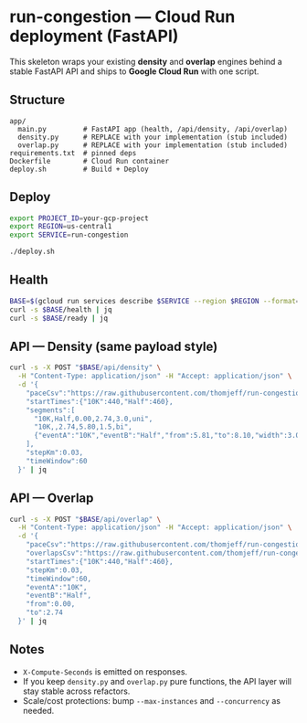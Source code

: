 # run-congestion — Cloud Run deployment (FastAPI)

This skeleton wraps your existing **density** and **overlap** engines behind a stable FastAPI API and ships to **Google Cloud Run** with one script.

## Structure
```
app/
  main.py         # FastAPI app (health, /api/density, /api/overlap)
  density.py      # REPLACE with your implementation (stub included)
  overlap.py      # REPLACE with your implementation (stub included)
requirements.txt  # pinned deps
Dockerfile        # Cloud Run container
deploy.sh         # Build + Deploy
```

## Deploy
```bash
export PROJECT_ID=your-gcp-project
export REGION=us-central1
export SERVICE=run-congestion

./deploy.sh
```

## Health
```bash
BASE=$(gcloud run services describe $SERVICE --region $REGION --format='value(status.url)')
curl -s $BASE/health | jq
curl -s $BASE/ready | jq
```

## API — Density (same payload style)
```bash
curl -s -X POST "$BASE/api/density" \
  -H "Content-Type: application/json" -H "Accept: application/json" \
  -d '{
    "paceCsv":"https://raw.githubusercontent.com/thomjeff/run-congestion/main/data/your_pace_data.csv",
    "startTimes":{"10K":440,"Half":460},
    "segments":[
      "10K,Half,0.00,2.74,3.0,uni",
      "10K,,2.74,5.80,1.5,bi",
      {"eventA":"10K","eventB":"Half","from":5.81,"to":8.10,"width":3.0,"direction":"uni"}
    ],
    "stepKm":0.03,
    "timeWindow":60
  }' | jq
```

## API — Overlap
```bash
curl -s -X POST "$BASE/api/overlap" \
  -H "Content-Type: application/json" -H "Accept: application/json" \
  -d '{
    "paceCsv":"https://raw.githubusercontent.com/thomjeff/run-congestion/main/data/your_pace_data.csv",
    "overlapsCsv":"https://raw.githubusercontent.com/thomjeff/run-congestion/main/data/overlaps.csv",
    "startTimes":{"10K":440,"Half":460},
    "stepKm":0.03,
    "timeWindow":60,
    "eventA":"10K",
    "eventB":"Half",
    "from":0.00,
    "to":2.74
  }' | jq
```

## Notes
- `X-Compute-Seconds` is emitted on responses.
- If you keep `density.py` and `overlap.py` pure functions, the API layer will stay stable across refactors.
- Scale/cost protections: bump `--max-instances` and `--concurrency` as needed.
